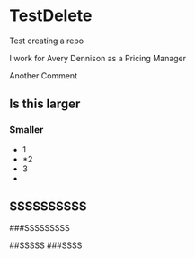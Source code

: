 TestDelete
==========

Test creating a repo

I work for Avery Dennison as a Pricing Manager

Another Comment

## Is this larger

### Smaller
* 1
* *2
* 3
* 
## SSSSSSSSSS
###SSSSSSSSS

##SSSSS
###SSSS

